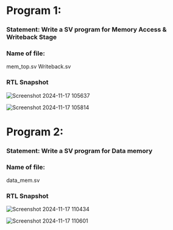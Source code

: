 # Program 1: 
### Statement: Write a SV program for Memory Access & Writeback Stage

### Name of file:
mem_top.sv
Writeback.sv

### RTL Snapshot
![Screenshot 2024-11-17 105637](https://github.com/user-attachments/assets/d8adebd9-33c9-4c0f-b228-9c82ba5ff076)

![Screenshot 2024-11-17 105814](https://github.com/user-attachments/assets/c04f423e-3ad5-4709-a368-775ea01cba39)


# Program 2: 
### Statement: Write a SV program for Data memory

### Name of file:
data_mem.sv

### RTL Snapshot
![Screenshot 2024-11-17 110434](https://github.com/user-attachments/assets/e1729011-a155-4f77-ab6a-3d014d3d18af)

![Screenshot 2024-11-17 110601](https://github.com/user-attachments/assets/db5e8656-9598-4372-9dcd-1fd87d679d3b)
